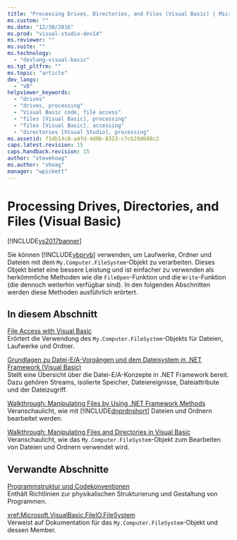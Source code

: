 ```yaml
---
title: "Processing Drives, Directories, and Files (Visual Basic) | Microsoft Docs"
ms.custom: ""
ms.date: "12/30/2016"
ms.prod: "visual-studio-dev14"
ms.reviewer: ""
ms.suite: ""
ms.technology: 
  - "devlang-visual-basic"
ms.tgt_pltfrm: ""
ms.topic: "article"
dev_langs: 
  - "VB"
helpviewer_keywords: 
  - "drives"
  - "drives, processing"
  - "Visual Basic code, file access"
  - "files [Visual Basic], processing"
  - "files [Visual Basic], accessing"
  - "directories [Visual Studio], processing"
ms.assetid: f1db14c8-a4fd-4d0b-8323-c7cb29d688c2
caps.latest.revision: 15
caps.handback.revision: 15
author: "stevehoag"
ms.author: "shoag"
manager: "wpickett"
---
```

# Processing Drives, Directories, and Files (Visual Basic)
[!INCLUDE[vs2017banner](../../../../visual-basic/developing-apps/includes/vs2017banner.md)]

Sie können [!INCLUDE[vbprvb](../../../../csharp/programming-guide/concepts/linq/includes/vbprvb-md.md)] verwenden, um Laufwerke, Ordner und Dateien mit dem `My.Computer.FileSystem`\-Objekt zu verarbeiten. Dieses Objekt bietet eine bessere Leistung und ist einfacher zu verwenden als herkömmliche Methoden wie die `FileOpen`\-Funktion und die `Write`\-Funktion \(die dennoch weiterhin verfügbar sind\).  In den folgenden Abschnitten werden diese Methoden ausführlich erörtert.  
  
## In diesem Abschnitt  
 [File Access with Visual Basic](../../../../visual-basic/developing-apps/programming/drives-directories-files/file-access.md)  
 Erörtert die Verwendung des `My.Computer.FileSystem`\-Objekts für Dateien, Laufwerke und Ordner.  
  
 [Grundlagen zu Datei\-E\/A\-Vorgängen und dem Dateisystem in .NET Framework \(Visual Basic\)](../../../../visual-basic/developing-apps/programming/drives-directories-files/basics-of-net-framework-file-io-and-the-file-system.md)  
 Stellt eine Übersicht über die Datei\-E\/A\-Konzepte in .NET Framework bereit. Dazu gehören Streams, isolierte Speicher, Dateiereignisse, Dateiattribute und der Dateizugriff.  
  
 [Walkthrough: Manipulating Files by Using .NET Framework Methods](../../../../visual-basic/developing-apps/programming/drives-directories-files/walkthrough-manipulating-files-by-using-net-framework-methods.md)  
 Veranschaulicht, wie mit [!INCLUDE[dnprdnshort](../../../../csharp/getting-started/includes/dnprdnshort-md.md)] Dateien und Ordnern bearbeitet werden.  
  
 [Walkthrough: Manipulating Files and Directories in Visual Basic](../../../../visual-basic/developing-apps/programming/drives-directories-files/walkthrough-manipulating-files-and-directories.md)  
 Veranschaulicht, wie das `My.Computer.FileSystem`\-Objekt zum Bearbeiten von Dateien und Ordnern verwendet wird.  
  
## Verwandte Abschnitte  
 [Programmstruktur und Codekonventionen](../../../../visual-basic/programming-guide/program-structure/program-structure-and-code-conventions.md)  
 Enthält Richtlinien zur physikalischen Strukturierung und Gestaltung von Programmen.  
  
 <xref:Microsoft.VisualBasic.FileIO.FileSystem>  
 Verweist auf Dokumentation für das `My.Computer.FileSystem`\-Objekt und dessen Member.